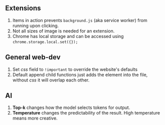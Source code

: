 ## Extensions
1. Items in action prevents `background.js` (aka service worker) from running upon clicking.
2. Not all sizes of image is needed for an extension.
3. Chrome has local storage and can be accessed using `chrome.storage.local.set({});`

## General web-dev
1. Set *css* field to `!important` to override the website's defaults
2. Default append child functions just adds the element into the file, without *css* it will overlap each other.

## AI
1. **Top-k** changes how the model selects tokens for output.
2. **Temperature** changes the predictability of the result. High temperature means more creative.

